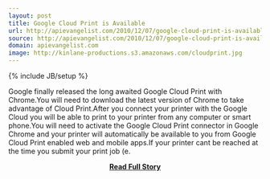 ```yaml
---
layout: post
title: Google Cloud Print is Available
url: http://apievangelist.com/2010/12/07/google-cloud-print-is-available/
source: http://apievangelist.com/2010/12/07/google-cloud-print-is-available/
domain: apievangelist.com
image: http://kinlane-productions.s3.amazonaws.com/cloudprint.jpg
---
```

{% include JB/setup %}<p>Google finally released the long awaited Google Cloud Print with Chrome.You will need to download the latest version of Chrome to take advantage of Cloud Print.After you connect your printer with the Google Cloud you will be able to print to your printer from any computer or smart phone.You will need to activate the Google Cloud Print connector in Google Chrome and your printer will automatically be available to you from Google Cloud Print enabled web and mobile apps.If your printer cant be reached at the time you submit your print job (e.</p>
<center><p><a href="http://apievangelist.com/2010/12/07/google-cloud-print-is-available/" style='padding:25px; font-sze:18px; font-weight: bold;'>Read Full Story</a></p></center>
